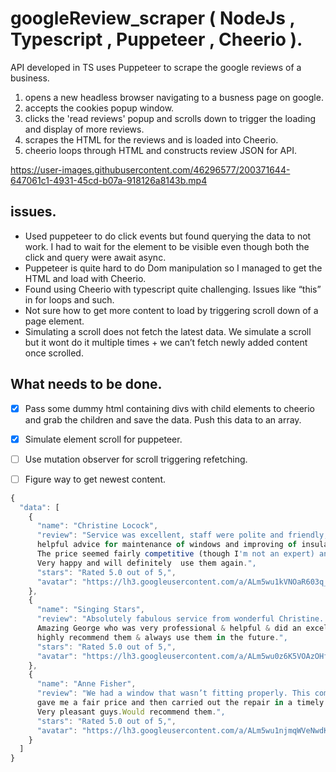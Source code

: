 # googleReview_scraper ( NodeJs , Typescript , Puppeteer , Cheerio ).

API developed in TS uses Puppeteer to scrape the google reviews of a business.
 1. opens a new headless browser navigating to a busness page on google.
 2. accepts the cookies popup window.
 2. clicks the 'read reviews' popup and scrolls down to trigger the loading and display of more reviews.
 3. scrapes the HTML for the reviews and is loaded into Cheerio.
 4. cheerio loops through HTML and constructs review JSON for API.


https://user-images.githubusercontent.com/46296577/200371644-647061c1-4931-45cd-b07a-918126a8143b.mp4


## issues.

- Used puppeteer to do click events but found querying the data to not work. I had to wait for the element to be visible even though both the click and query were await async.
- Puppeteer is quite hard to do Dom manipulation so I managed to get the HTML and load with Cheerio.
- Found using Cheerio with typescript quite challenging. Issues like “this” in for loops and such.
- Not sure how to get more content to load by triggering scroll down of a page element.
- Simulating a scroll does not fetch the latest data. We simulate a scroll but it wont do it multiple times + we can’t fetch newly added content once scrolled.

## What needs to be done.

- [x]  Pass some dummy html containing divs with child elements to cheerio and grab the children and save the data. Push this data to an array.
- [x]  Simulate element scroll for puppeteer.
- [ ]  Use mutation observer for scroll triggering refetching.
- [ ]  Figure way to get newest content.


```javascript
{
  "data": [
    {
      "name": "Christine Locock",
      "review": "Service was excellent, staff were polite and friendly, and offered 
      helpful advice for maintenance of windows and improving of insulation on the doors. 
      The price seemed fairly competitive (though I'm not an expert) and the 2 year guarantee gives extra peace of mind. 
      Very happy and will definitely  use them again.",
      "stars": "Rated 5.0 out of 5,",
      "avatar": "https://lh3.googleusercontent.com/a/ALm5wu1kVNOaR603q_ghB4wJCprtlKagt-NbjMZH3o-u=s40-c-c0x00000000-cc-rp-mo-br100"
    },
    {
      "name": "Singing Stars",
      "review": "Absolutely fabulous service from wonderful Christine. She is so polite, helpful & efficient.  
      Amazing George who was very professional & helpful & did an excellent job.  Fairly priced & very reliable too.  I will definitely 
      highly recommend them & always use them in the future.",
      "stars": "Rated 5.0 out of 5,",
      "avatar": "https://lh3.googleusercontent.com/a/ALm5wu0z6K5VOAzOHfootrWLqUQ_e98Rk58gOwuap19U=s40-c-c0x00000000-cc-rp-mo-br100"
    },
    {
      "name": "Anne Fisher",
      "review": "We had a window that wasn’t fitting properly. This company came, discovered the problem, 
      gave me a fair price and then carried out the repair in a timely manner. 
      Very pleasant guys.Would recommend them.",
      "stars": "Rated 5.0 out of 5,",
      "avatar": "https://lh3.googleusercontent.com/a/ALm5wu1njmqWVeNwdKgaUb0VC09cJhazr2-zGWCtkZQE=s40-c-c0x00000000-cc-rp-mo-br100"
    }
  ]
}
```
